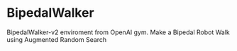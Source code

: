 # BipedalWalker
BipedalWalker-v2 enviroment from OpenAI gym. Make a Bipedal Robot Walk using Augmented Random Search
